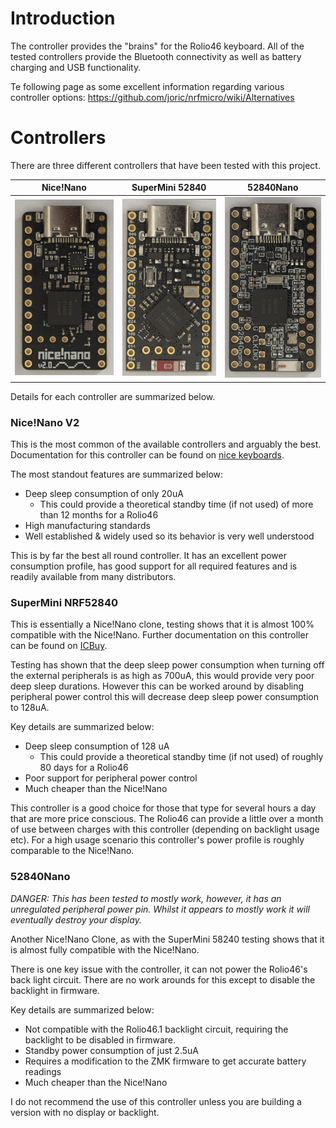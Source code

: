 # Introduction

The controller provides the "brains" for the Rolio46 keyboard. All of the tested controllers provide the Bluetooth connectivity as well as battery charging and USB functionality. 

Te following page as some excellent information regarding various controller options: https://github.com/joric/nrfmicro/wiki/Alternatives

# Controllers

There are three different controllers that have been tested with this project.


| Nice!Nano  | SuperMini 52840 | 52840Nano |
| ------------- | ------------- | ------------- |
| ![Nice!Nano](../images/controllers/nice_nano.jpg)  | ![SuperMini NRF52840](../images/controllers/supermini_52840.jpg)  | ![52840Nano](../images/controllers/52840nano.jpg)  |

Details for each controller are summarized below.

### Nice!Nano V2

This is the most common of the available controllers and arguably the best. Documentation for this controller can be found on [nice keyboards](https://nicekeyboards.com/nice-nano/).


The most standout features are summarized below:
 * Deep sleep consumption of only 20uA
    * This could provide a theoretical standby time (if not used) of more than 12 months for a Rolio46
 * High manufacturing standards
 * Well established & widely used so its behavior is very well understood

This is by far the best all round controller. It has an excellent power consumption profile, has good support for all required features and is readily available from many distributors.

### SuperMini NRF52840

This is essentially a Nice!Nano clone, testing shows that it is almost 100% compatible with the Nice!Nano. Further documentation on this controller can be found on [ICBuy](http://wiki.icbbuy.com/doku.php?id=developmentboard:nrf52840).

Testing has shown that the deep sleep power consumption when turning off the external peripherals is as high as 700uA, this would provide very poor deep sleep durations. However this can be worked around by disabling peripheral power control this will decrease deep sleep power consumption to 128uA.

Key details are summarized below:
 * Deep sleep consumption of 128 uA
    * This could provide a theoretical standby time (if not used) of roughly 80 days for a Rolio46
 * Poor support for peripheral power control
 * Much cheaper than the Nice!Nano

 This controller is a good choice for those that type for several hours a day that are more price conscious. The Rolio46 can provide a little over a month of use between charges with this controller (depending on backlight usage etc). For a high usage scenario this controller's power profile is roughly comparable to the Nice!Nano.

### 52840Nano

*DANGER: This has been tested to mostly work, however, it has an unregulated peripheral power pin. Whilst it appears to mostly work it will eventually destroy your display.*

Another Nice!Nano Clone, as with the SuperMini 58240 testing shows that it is almost fully compatible with the Nice!Nano.

There is one key issue with the controller, it can not power the Rolio46's back light circuit. There are no work arounds for this except to disable the backlight in firmware.

Key details are summarized below:
 * Not compatible with the Rolio46.1 backlight circuit, requiring the backlight to be disabled in firmware.
 * Standby power consumption of just 2.5uA
 * Requires a modification to the ZMK firmware to get accurate battery readings
 * Much cheaper than the Nice!Nano

I do not recommend the use of this controller unless you are building a version with no display or backlight.